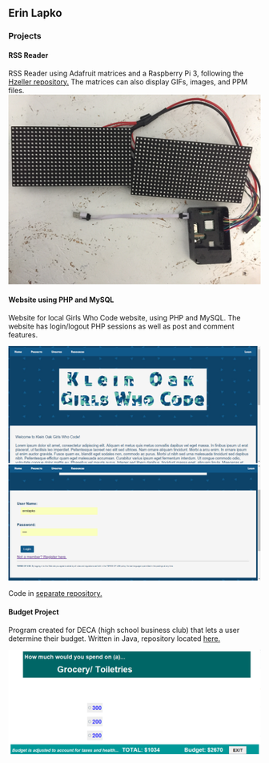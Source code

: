 ## Erin Lapko


### Projects
#### RSS Reader
RSS Reader using Adafruit matrices and a Raspberry Pi 3, following the <a href="https://github.com/hzeller/rpi-rgb-led-matrix">Hzeller repository.</a>
The matrices can also display GIFs, images, and PPM files.
<img src="IMG_1470.JPG">

#### Website using PHP and MySQL
Website for local Girls Who Code website, using PHP and MySQL.
The website has login/logout PHP sessions as well as post and comment features.
  

<img src="MainPage.PNG">
<img src="LoginPage.PNG">

Code in <a href="https://github.com/erinlapko/KO-GWC-Website">separate repository.</a>

#### Budget Project
Program created for DECA (high school business club) that lets a user determine their budget. Written in Java, repository located <a href="https://github.com/erinlapko/BudgetCalculator">here.</a>

<img src="budgetprojectscreenshot.png">

